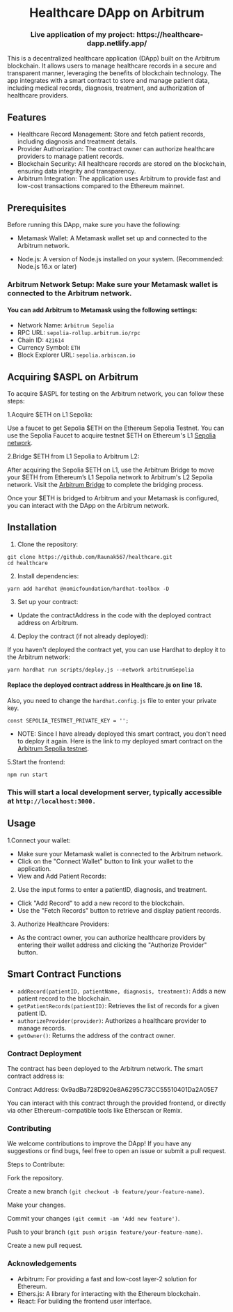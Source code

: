 <h1 align="center"> Healthcare DApp on Arbitrum </h1>

<h3 align="center"> Live application of my project: https://healthcare-dapp.netlify.app/ </h3>

This is a decentralized healthcare application (DApp) built on the Arbitrum blockchain. It allows users to manage healthcare records in a secure and transparent manner, leveraging the benefits of blockchain technology. The app integrates with a smart contract to store and manage patient data, including medical records, diagnosis, treatment, and authorization of healthcare providers.

## Features

* Healthcare Record Management: Store and fetch patient records, including diagnosis and treatment details.
* Provider Authorization: The contract owner can authorize healthcare providers to manage patient records.
* Blockchain Security: All healthcare records are stored on the blockchain, ensuring data integrity and transparency.
* Arbitrum Integration: The application uses Arbitrum to provide fast and low-cost transactions compared to the Ethereum mainnet.

## Prerequisites

Before running this DApp, make sure you have the following:

* Metamask Wallet: A Metamask wallet set up and connected to the Arbitrum network.

* Node.js: A version of Node.js installed on your system. (Recommended: Node.js 16.x or later)

### Arbitrum Network Setup: Make sure your Metamask wallet is connected to the Arbitrum network. 
#### You can add Arbitrum to Metamask using the following settings:
* Network Name: ```Arbitrum Sepolia```
* RPC URL: ```sepolia-rollup.arbitrum.io/rpc```
* Chain ID: ```421614```
* Currency Symbol: ```ETH```
* Block Explorer URL: ```sepolia.arbiscan.io```

## Acquiring $ASPL on Arbitrum
To acquire $ASPL for testing on the Arbitrum network, you can follow these steps:

1.Acquire $ETH on L1 Sepolia:

Use a faucet to get Sepolia $ETH on the Ethereum Sepolia Testnet. You can use the Sepolia Faucet to acquire testnet $ETH on Ethereum's L1 [Sepolia network](https://cloud.google.com/application/web3/faucet/ethereum/sepolia).

2.Bridge $ETH from L1 Sepolia to Arbitrum L2:

After acquiring the Sepolia $ETH on L1, use the Arbitrum Bridge to move your $ETH from Ethereum’s L1 Sepolia network to Arbitrum's L2 Sepolia network.
Visit the [Arbitrum Bridge](https://bridge.arbitrum.io/) to complete the bridging process.

Once your $ETH is bridged to Arbitrum and your Metamask is configured, you can interact with the DApp on the Arbitrum network.

## Installation
1. Clone the repository:
```
git clone https://github.com/Raunak567/healthcare.git
cd healthcare
```
2. Install dependencies:
```
yarn add hardhat @nomicfoundation/hardhat-toolbox -D
```
3. Set up your contract:

* Update the contractAddress in the code with the deployed contract address on Arbitrum.

4. Deploy the contract (if not already deployed):

If you haven't deployed the contract yet, you can use Hardhat to deploy it to the Arbitrum network:
```
yarn hardhat run scripts/deploy.js --network arbitrumSepolia
```
#### Replace the deployed contract address in Healthcare.js on line 18.

Also, you need to change the ```hardhat.config.js``` file to enter your private key.
```
const SEPOLIA_TESTNET_PRIVATE_KEY = '';
```

* NOTE: Since I have already deployed this smart contract, you don't need to deploy it again. Here is the link to my deployed smart contract on the [Arbitrum Sepolia testnet](https://sepolia.arbiscan.io/address/0x9adBa728D920e8A6295C73CC55510401Da2A05E7).

5.Start the frontend:
```
npm run start
```
### This will start a local development server, typically accessible at ```http://localhost:3000.```

## Usage

1.Connect your wallet:

* Make sure your Metamask wallet is connected to the Arbitrum network.
* Click on the "Connect Wallet" button to link your wallet to the application.
* View and Add Patient Records:

2. Use the input forms to enter a patientID, diagnosis, and treatment.
* Click "Add Record" to add a new record to the blockchain.
* Use the "Fetch Records" button to retrieve and display patient records.

3. Authorize Healthcare Providers:

* As the contract owner, you can authorize healthcare providers by entering their wallet address and clicking the "Authorize Provider" button.
## Smart Contract Functions
* ```addRecord(patientID, patientName, diagnosis, treatment)```: Adds a new patient record to the blockchain.
* ```getPatientRecords(patientID)```: Retrieves the list of records for a given patient ID.
* ```authorizeProvider(provider)```: Authorizes a healthcare provider to manage records.
* ```getOwner()```: Returns the address of the contract owner.

### Contract Deployment
The contract has been deployed to the Arbitrum network. The smart contract address is:

Contract Address: 0x9adBa728D920e8A6295C73CC55510401Da2A05E7

You can interact with this contract through the provided frontend, or directly via other Ethereum-compatible tools like Etherscan or Remix.

### Contributing
We welcome contributions to improve the DApp! If you have any suggestions or find bugs, feel free to open an issue or submit a pull request.

Steps to Contribute:

Fork the repository.

Create a new branch ```(git checkout -b feature/your-feature-name)```.

Make your changes.

Commit your changes ```(git commit -am 'Add new feature')```.

Push to your branch ```(git push origin feature/your-feature-name)```.

Create a new pull request.

### Acknowledgements
* Arbitrum: For providing a fast and low-cost layer-2 solution for Ethereum.
* Ethers.js: A library for interacting with the Ethereum blockchain.
* React: For building the frontend user interface.
